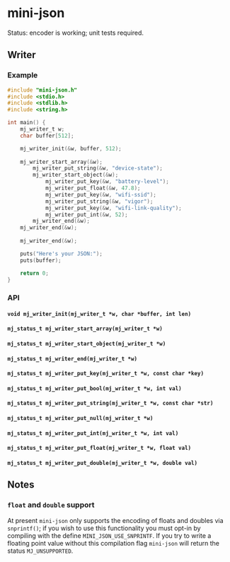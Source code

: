# mini-json

Status: encoder is working; unit tests required.

## Writer

### Example

```c
#include "mini-json.h"
#include <stdio.h>
#include <stdlib.h>
#include <string.h>

int main() {
	mj_writer_t w;
	char buffer[512];

	mj_writer_init(&w, buffer, 512);
	
	mj_writer_start_array(&w);
		mj_writer_put_string(&w, "device-state");
		mj_writer_start_object(&w);
			mj_writer_put_key(&w, "battery-level");
			mj_writer_put_float(&w, 47.8);
			mj_writer_put_key(&w, "wifi-ssid");
			mj_writer_put_string(&w, "vigor");
			mj_writer_put_key(&w, "wifi-link-quality");
			mj_writer_put_int(&w, 52);
		mj_writer_end(&w);
	mj_writer_end(&w);
	
	mj_writer_end(&w);

	puts("Here's your JSON:");
	puts(buffer);

	return 0;
}
```

### API

#### `void mj_writer_init(mj_writer_t *w, char *buffer, int len)`

#### `mj_status_t mj_writer_start_array(mj_writer_t *w)`

#### `mj_status_t mj_writer_start_object(mj_writer_t *w)`

#### `mj_status_t mj_writer_end(mj_writer_t *w)`

#### `mj_status_t mj_writer_put_key(mj_writer_t *w, const char *key)`

#### `mj_status_t mj_writer_put_bool(mj_writer_t *w, int val)`

#### `mj_status_t mj_writer_put_string(mj_writer_t *w, const char *str)`

#### `mj_status_t mj_writer_put_null(mj_writer_t *w)`

#### `mj_status_t mj_writer_put_int(mj_writer_t *w, int val)`

#### `mj_status_t mj_writer_put_float(mj_writer_t *w, float val)`

#### `mj_status_t mj_writer_put_double(mj_writer_t *w, double val)`

## Notes

### `float` and `double` support

At present `mini-json` only supports the encoding of floats and doubles via `snprintf()`; if you wish to use this functionality you must opt-in by compiling with the define `MINI_JSON_USE_SNPRINTF`. If you try to write a floating point value without this compilation flag `mini-json` will return the status `MJ_UNSUPPORTED`.

